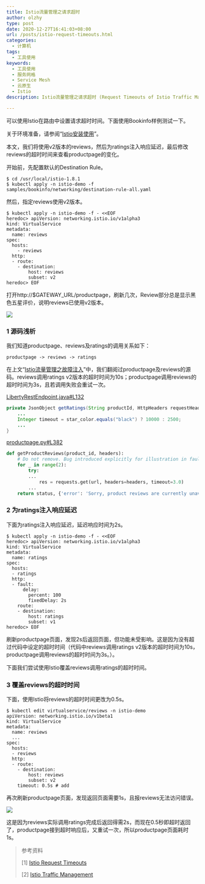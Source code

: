```yaml
---
title: Istio流量管理之请求超时
author: olzhy
type: post
date: 2020-12-27T16:41:03+08:00
url: /posts/istio-request-timeouts.html
categories:
  - 计算机
tags:
  - 工具使用
keywords:
  - 工具使用
  - 服务网格
  - Service Mesh
  - 云原生
  - Istio
description: Istio流量管理之请求超时 (Request Timeouts of Istio Traffic Management)

---
```

可以使用Istio在路由中设置请求超时时间。下面使用Bookinfo样例测试一下。

关于环境准备，请参阅“[Istio安装使用](https://olzhy.github.io/posts/istio-get-started.html)”。

本文，我们将使用v2版本的reviews，然后为ratings注入响应延迟，最后修改reviews的超时时间来查看productpage的变化。

开始前，先配置默认的Destination Rule。

```shell
$ cd /usr/local/istio-1.8.1
$ kubectl apply -n istio-demo -f samples/bookinfo/networking/destination-rule-all.yaml
```

然后，指定reviews使用v2版本。

```shell
$ kubectl apply -n istio-demo -f - <<EOF
heredoc> apiVersion: networking.istio.io/v1alpha3
kind: VirtualService
metadata:
  name: reviews
spec:
  hosts:
    - reviews
  http:
  - route:
    - destination:
        host: reviews
        subset: v2
heredoc> EOF
```

打开http://$GATEWAY_URL/productpage，刷新几次，Review部分总是显示黑色五星评价，说明reviews已使用v2版本。

![](https://olzhy.github.io/static/images/uploads/2020/12/istio-bookinfo.png#center)

### 1 源码浅析

我们知道productpage、reviews及ratings的调用关系如下：

```
productpage -> reviews -> ratings
```

在上文“[Istio流量管理之故障注入](https://olzhy.github.io/posts/istio-fault-injection.html)”中，我们翻阅过productpage及reviews的源码。reviews调用ratings v2版本的超时时间为10s；productpage调用reviews的超时时间为3s，且若调用失败会重试一次。

[LibertyRestEndpoint.java#L132](https://github.com/istio/istio/blob/master/samples/bookinfo/src/reviews/reviews-application/src/main/java/application/rest/LibertyRestEndpoint.java#L132)

```java
private JsonObject getRatings(String productId, HttpHeaders requestHeaders) {
    ...
    Integer timeout = star_color.equals("black") ? 10000 : 2500;
    ...
}
```

[productpage.py#L382](https://github.com/istio/istio/blob/master/samples/bookinfo/src/productpage/productpage.py#L382)

```python
def getProductReviews(product_id, headers):
    # Do not remove. Bug introduced explicitly for illustration in fault injection task
    for _ in range(2):
        try:
        ...
            res = requests.get(url, headers=headers, timeout=3.0)
        ...
    return status, {'error': 'Sorry, product reviews are currently unavailable for this book.'}
```

### 2 为ratings注入响应延迟

下面为ratings注入响应延迟，延迟响应时间为2s。

```shell
$ kubectl apply -n istio-demo -f - <<EOF
heredoc> apiVersion: networking.istio.io/v1alpha3
kind: VirtualService
metadata:
  name: ratings
spec:
  hosts:
  - ratings
  http:
  - fault:
      delay:
        percent: 100
        fixedDelay: 2s
    route:
    - destination:
        host: ratings
        subset: v1
heredoc> EOF
```

刷新productpage页面，发现2s后返回页面，但功能未受影响。这是因为没有超过代码中设定的超时时间（代码中reviews调用ratings v2版本的超时时间为10s，productpage调用reviews的超时时间为3s。）。

下面我们尝试使用Istio覆盖reviews调用ratings的超时时间。

### 3 覆盖reviews的超时时间

下面，使用Istio将reviews的超时时间更改为0.5s。

```shell
$ kubectl edit virtualservice/reviews -n istio-demo
apiVersion: networking.istio.io/v1beta1
kind: VirtualService
metadata:
  name: reviews
  ...
spec:
  hosts:
  - reviews
  http:
  - route:
    - destination:
        host: reviews
        subset: v2
    timeout: 0.5s # add
```

再次刷新productpage页面，发现返回页面需要1s，且报reviews无法访问错误。

![](https://olzhy.github.io/static/images/uploads/2020/12/bookinfo-productpage-reviews-timeout-debug.png#center)

这是因为reviews实际调用ratings完成后返回得需2s，而现在0.5秒即超时返回了，productpage接到超时响应后，又重试一次，所以productpage页面耗时1s。



> 参考资料
>
> [1] [Istio Request Timeouts](https://istio.io/latest/docs/tasks/traffic-management/request-timeouts/)
>
> [2] [Istio Traffic Management](https://istio.io/latest/docs/concepts/traffic-management/)